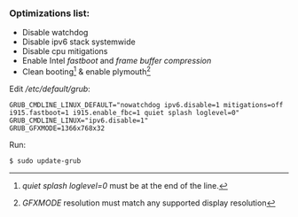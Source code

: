 
### Optimizations list:
- Disable watchdog
- Disable ipv6 stack systemwide
- Disable cpu mitigations
- Enable Intel *fastboot* and *frame buffer compression*
- Clean booting[^1] & enable plymouth[^2]

Edit */etc/default/grub*:
```
GRUB_CMDLINE_LINUX_DEFAULT="nowatchdog ipv6.disable=1 mitigations=off i915.fastboot=1 i915.enable_fbc=1 quiet splash loglevel=0"
GRUB_CMDLINE_LINUX="ipv6.disable=1"
GRUB_GFXMODE=1366x768x32
```
Run:
```
$ sudo update-grub
```

[^1]: *quiet splash loglevel=0* must be at the end of the line.
[^2]: *GFXMODE* resolution must match any supported display resolution
